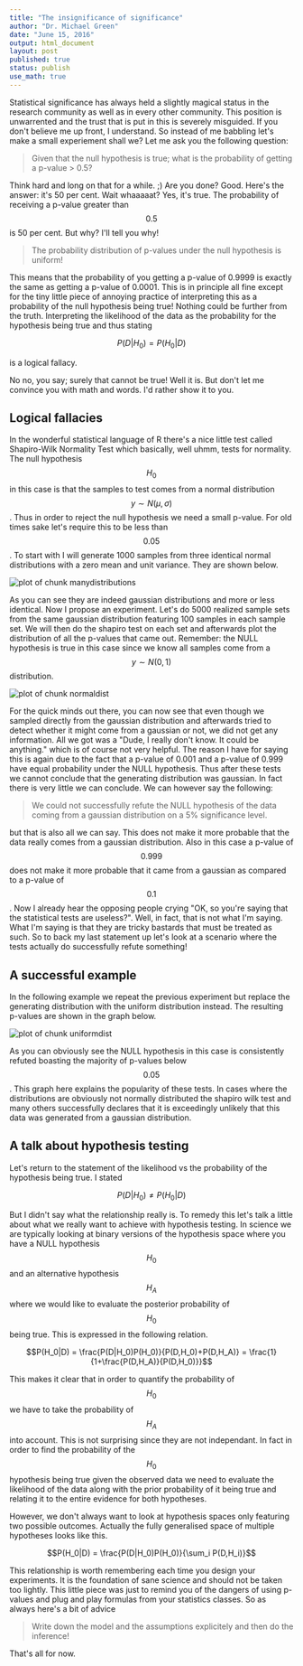 ```yaml
---
title: "The insignificance of significance"
author: "Dr. Michael Green"
date: "June 15, 2016"
output: html_document
layout: post
published: true
status: publish
use_math: true
---
```

 
 

 
Statistical significance has always held a slightly magical status in the research community as well as in every other community. This position is unwarrented and the trust that is put in this is severely misguided. If you don't believe me up front, I understand. So instead of me babbling let's make a small experiement shall we? Let me ask you the following question:
 
> Given that the null hypothesis is true; what is the probability of getting a p-value > 0.5?
 
Think hard and long on that for a while. ;) Are you done? Good. Here's the answer: it's 50 per cent. Wait whaaaaat? Yes, it's true. The probability of receiving a p-value greater than $$0.5$$ is 50 per cent. But why? I'll tell you why!
 
> The probability distribution of p-values under the null hypothesis is uniform!
 
This means that the probability of you getting a p-value of 0.9999 is exactly the same as getting a p-value of 0.0001. This is in principle all fine except for the tiny little piece of annoying practice of interpreting this as a probability of the null hypothesis being true! Nothing could be further from the truth. Interpreting the likelihood of the data as the probability for the hypothesis being true and thus stating
 
$$P(D|H_0) = P(H_0|D)$$
 
is a logical fallacy. 
 
No no, you say; surely that cannot be true! Well it is. But don't let me convince you with math and words. I'd rather show it to you.
 
## Logical fallacies
 
In the wonderful statistical language of R there's a nice little test called Shapiro-Wilk Normality Test which basically, well uhmm, tests for normality. The null hypothesis $$H_0$$ in this case is that the samples to test comes from a normal distribution $$y\sim N(\mu, \sigma)$$. Thus in order to reject the null hypothesis we need a small p-value. For old times sake let's require this to be less than $$0.05$$. To start with I will generate 1000 samples from three identical normal distributions with a zero mean and unit variance. They are shown below.
 
![plot of chunk manydistributions](/images/figure/manydistributions-1.png)
 
As you can see they are indeed gaussian distributions and more or less identical. Now I propose an experiment. Let's do 5000 realized sample sets from the same gaussian distribution featuring 100 samples in each sample set. We will then do the shapiro test on each set and afterwards plot the distribution of all the p-values that came out. Remember: the NULL hypothesis is true in this case since we know all samples come from a $$y\sim N(0, 1)$$ distribution.
 
![plot of chunk normaldist](/images/figure/normaldist-1.png)
 
For the quick minds out there, you can now see that even though we sampled directly from the gaussian distribution and afterwards tried to detect whether it might come from a gaussian or not, we did not get any information. All we got was a "Dude, I really don't know. It could be anything." which is of course not very helpful. The reason I have for saying this is again due to the fact that a p-value of 0.001 and a p-value of 0.999 have equal probability under the NULL hypothesis. Thus after these tests we cannot conclude that the generating distribution was gaussian. In fact there is very little we can conclude. We can however say the following:
 
> We could not successfully refute the NULL hypothesis of the data coming from a gaussian distribution on a 5% significance level.
 
but that is also all we can say. This does not make it more probable that the data really comes from a gaussian distribution. Also in this case a p-value of $$0.999$$ does not make it more probable that it came from a gaussian as compared to a p-value of $$0.1$$. Now I already hear the opposing people crying "OK, so you're saying that the statistical tests are useless?". Well, in fact, that is not what I'm saying. What I'm saying is that they are tricky bastards that must be treated as such. So to back my last statement up let's look at a scenario where the tests actually do successfully refute something!
 
## A successful example
 
In the following example we repeat the previous experiment but replace the generating distribution with the uniform distribution instead. The resulting p-values are shown in the graph below.
 
![plot of chunk uniformdist](/images/figure/uniformdist-1.png)
 
As you can obviously see the NULL hypothesis in this case is consistently refuted boasting the majority of p-values below $$0.05$$. This graph here explains the popularity of these tests. In cases where the distributions are obviously not normally distributed the shapiro wilk test and many others successfully declares that it is exceedingly unlikely that this data was generated from a gaussian distribution.
 
## A talk about hypothesis testing
 
Let's return to the statement of the likelihood vs the probability of the hypothesis being true. I stated
 
$$P(D|H_0) \neq P(H_0|D)$$
 
But I didn't say what the relationship really is. To remedy this let's talk a little about what we really want to achieve with hypothesis testing. In science we are typically looking at binary versions of the hypothesis space where you have a NULL hypothesis $$H_0$$ and an alternative hypothesis $$H_A$$ where we would like to evaluate the posterior probability of $$H_0$$ being true. This is expressed in the following relation.
 
$$P(H_0|D) = \frac{P(D|H_0)P(H_0)}{P(D,H_0)+P(D,H_A)} = \frac{1}{1+\frac{P(D,H_A)}{P(D,H_0)}}$$
 
This makes it clear that in order to quantify the probability of $$H_0$$ we have to take the probability of $$H_A$$ into account. This is not surprising since they are not independant. In fact in order to find the probability of the $$H_0$$ hypothesis being true given the observed data we need to evaluate the likelihood of the data along with the prior probability of it being true and relating it to the entire evidence for both hypotheses.
 
However, we don't always want to look at hypothesis spaces only featuring two possible outcomes. Actually the fully generalised space of multiple hypotheses looks like this.
 
$$P(H_0|D) = \frac{P(D|H_0)P(H_0)}{\sum_i P(D,H_i)}$$
 
This relationship is worth remembering each time you design your experiments. It is the foundation of sane science and should not be taken too lightly. This little piece was just to remind you of the dangers of using p-values and plug and play formulas from your statistics classes. So as always here's a bit of advice
 
> Write down the model and the assumptions explicitely and then do the inference!
 
That's all for now.
